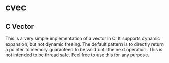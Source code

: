 # cvec
## C Vector

This is a very simple implementation of a vector in C. It supports dynamic expansion, but not dynamic freeing. The default pattern is to directly return a pointer to memory guaranteed to be valid until the next operation. This is not intended to be thread safe. Feel free to use this for any purpose.
